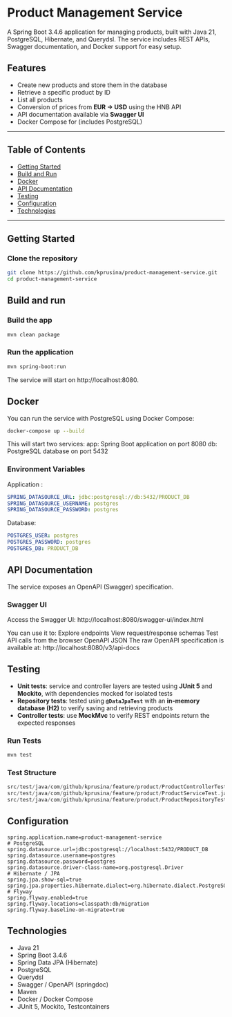 # Product Management Service

A Spring Boot 3.4.6 application for managing products, built with Java 21, PostgreSQL, Hibernate, and Querydsl. The
service includes REST APIs, Swagger documentation, and Docker support for easy setup.

## Features

- Create new products and store them in the database
- Retrieve a specific product by ID
- List all products
- Conversion of prices from **EUR → USD** using the HNB API
- API documentation available via **Swagger UI**
- Docker Compose for (includes PostgreSQL)

---

## Table of Contents

- [Getting Started](#getting-started)
- [Build and Run](#build-and-run)
- [Docker](#docker)
- [API Documentation](#api-documentation)
- [Testing](#testing)
- [Configuration](#configuration)
- [Technologies](#technologies)

---

## Getting Started

### Clone the repository

```bash
git clone https://github.com/kprusina/product-management-service.git
cd product-management-service
```

## Build and run

### Build the app

```bash
mvn clean package
```

### Run the application

```bash
mvn spring-boot:run
```

The service will start on http://localhost:8080.

## Docker

You can run the service with PostgreSQL using Docker Compose:

```bash
docker-compose up --build
```

This will start two services:
app: Spring Boot application on port 8080
db: PostgreSQL database on port 5432

### Environment Variables

Application :

```yaml
SPRING_DATASOURCE_URL: jdbc:postgresql://db:5432/PRODUCT_DB
SPRING_DATASOURCE_USERNAME: postgres
SPRING_DATASOURCE_PASSWORD: postgres
```

Database:

```yaml
POSTGRES_USER: postgres
POSTGRES_PASSWORD: postgres
POSTGRES_DB: PRODUCT_DB
```

## API Documentation

The service exposes an OpenAPI (Swagger) specification.

### Swagger UI

Access the Swagger UI:
http://localhost:8080/swagger-ui/index.html

You can use it to:
Explore endpoints
View request/response schemas
Test API calls from the browser
OpenAPI JSON
The raw OpenAPI specification is available at:
http://localhost:8080/v3/api-docs

## Testing

- **Unit tests**: service and controller layers are tested using **JUnit 5** and **Mockito**, with dependencies mocked
  for isolated tests
- **Repository tests**: tested using **`@DataJpaTest`** with an **in-memory database (H2)** to verify saving and
  retrieving products
- **Controller tests**: use **MockMvc** to verify REST endpoints return the expected responses

### Run Tests

```bash
mvn test
```

### Test Structure

```swift
src/test/java/com/github/kprusina/feature/product/ProductControllerTest.java → controller tests using MockMvc
src/test/java/com/github/kprusina/feature/product/ProductServiceTest.java    → service layer unit tests with Mockito
src/test/java/com/github/kprusina/feature/product/ProductRepositoryTest.java → repository tests using @DataJpaTest with H2
```

## Configuration

```properties
spring.application.name=product-management-service
# PostgreSQL
spring.datasource.url=jdbc:postgresql://localhost:5432/PRODUCT_DB
spring.datasource.username=postgres
spring.datasource.password=postgres
spring.datasource.driver-class-name=org.postgresql.Driver
# Hibernate / JPA
spring.jpa.show-sql=true
spring.jpa.properties.hibernate.dialect=org.hibernate.dialect.PostgreSQLDialect
# Flyway
spring.flyway.enabled=true
spring.flyway.locations=classpath:db/migration
spring.flyway.baseline-on-migrate=true
```

## Technologies

- Java 21
- Spring Boot 3.4.6
- Spring Data JPA (Hibernate)
- PostgreSQL
- Querydsl
- Swagger / OpenAPI (springdoc)
- Maven
- Docker / Docker Compose
- JUnit 5, Mockito, Testcontainers
